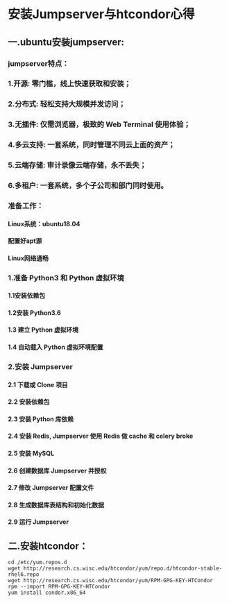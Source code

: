 # 安装Jumpserver与htcondor心得

## 一.ubuntu安装jumpserver:

### jumpserver特点：
### 1.开源: 零门槛，线上快速获取和安装；

### 2.分布式: 轻松支持大规模并发访问；

### 3.无插件: 仅需浏览器，极致的 Web Terminal 使用体验；

### 4.多云支持: 一套系统，同时管理不同云上面的资产；

### 5.云端存储: 审计录像云端存储，永不丢失；

### 6.多租户: 一套系统，多个子公司和部门同时使用。



### 准备工作：

####  Linux系统：ubuntu18.04

####  配置好apt源

####  Linux网络通畅



###  1.准备 Python3 和 Python 虚拟环境

#### 1.1安装依赖包

#### 1.2安装 Python3.6

#### **1.3** 建立 Python 虚拟环境

#### **1.4** 自动载入 Python 虚拟环境配置

### 2.安装 Jumpserver

#### **2.1** 下载或 Clone 项目

#### **2.2** 安装依赖包

#### **2.3** 安装 Python 库依赖

#### **2.4** 安装 Redis, Jumpserver 使用 Redis 做 cache 和 celery broke

#### **2.5** 安装 MySQL

#### **2.6** 创建数据库 Jumpserver 并授权

#### **2.7** 修改 Jumpserver 配置文件

#### **2.8** 生成数据库表结构和初始化数据

#### **2.9** 运行 Jumpserver



## 二.安装htcondor：

```
cd /etc/yum.repos.d
wget http://research.cs.wisc.edu/htcondor/yum/repo.d/htcondor-stable-rhel6.repo
wget http://research.cs.wisc.edu/htcondor/yum/RPM-GPG-KEY-HTCondor
rpm --import RPM-GPG-KEY-HTCondor
yum install condor.x86_64
```







